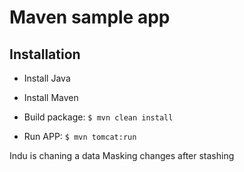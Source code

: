 # Maven sample app

## Installation

- Install Java
- Install Maven

- Build package: `$ mvn clean install`

- Run APP: `$ mvn tomcat:run`
  
Indu is chaning a data
Masking changes after stashing